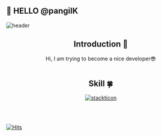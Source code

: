 ## 👋 HELLO @pangilK
<!-- 헤더 -->
![header](https://capsule-render.vercel.app/api?type=slice&color=auto&height=200&section=header&text=Hello&desc=I'm%20pangil&fontSize=60&rotate=14&fontAlignY=25&fontAlign=75&descAlignY=43&descAlign=80&&animation=twinkling)

<div align=center>
<!--소개-->

## Introduction :raised_hands:
Hi, I am trying to become a nice developer😎
<br/><br/>
 
 
 <!--기술스택-->
  ## Skill :four_leaf_clover:
  [![stackticon](https://firebasestorage.googleapis.com/v0/b/stackticon-81399.appspot.com/o/images%2F1693756219604?alt=media&token=b801b8d3-9dfe-4ca9-9f97-0f09fcaab9da)](https://github.com/msdio/stackticon)

<br/><br/>
  
  
 
</div>




[![Hits](https://hits.seeyoufarm.com/api/count/incr/badge.svg?url=https%3A%2F%2Fgithub.com%2FpangilK&count_bg=%2379C83D&title_bg=%23555555&icon=&icon_color=%23E7E7E7&title=hits&edge_flat=false)](https://hits.seeyoufarm.com)
<!---
pangilK/pangilK is a ✨ special ✨ repository because its `README.md` (this file) appears on your GitHub profile.
You can click the Preview link to take a look at your changes.
--->
